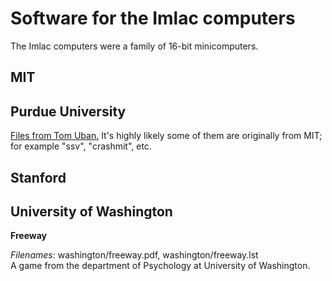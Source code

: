 # Software for the Imlac computers

The Imlac computers were a family of 16-bit minicomputers.

## MIT

## Purdue University

[Files from Tom Uban.](http://www.ubanproductions.com/imlac_sw.html)
It's highly likely some of them are originally from MIT; for example
"ssv", "crashmit", etc.

## Stanford

## University of Washington

**Freeway**

*Filenames*: washington/freeway.pdf, washington/freeway.lst  
A game from the department of Psychology at University of Washington.
